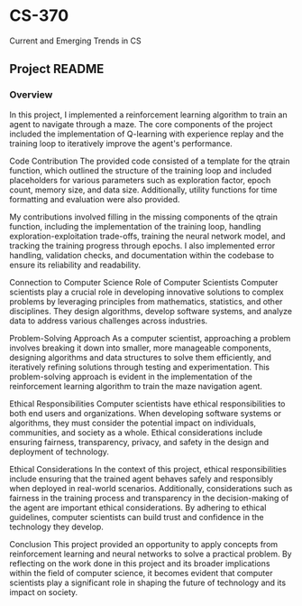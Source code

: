 # CS-370
Current and Emerging Trends in CS
## Project README
### Overview
In this project, I implemented a reinforcement learning algorithm to train an agent to navigate through a maze. The core components of the project included the implementation of Q-learning with experience replay and the training loop to iteratively improve the agent's performance.

Code Contribution
The provided code consisted of a template for the qtrain function, which outlined the structure of the training loop and included placeholders for various parameters such as exploration factor, epoch count, memory size, and data size. Additionally, utility functions for time formatting and evaluation were also provided.

My contributions involved filling in the missing components of the qtrain function, including the implementation of the training loop, handling exploration-exploitation trade-offs, training the neural network model, and tracking the training progress through epochs. I also implemented error handling, validation checks, and documentation within the codebase to ensure its reliability and readability.

Connection to Computer Science
Role of Computer Scientists
Computer scientists play a crucial role in developing innovative solutions to complex problems by leveraging principles from mathematics, statistics, and other disciplines. They design algorithms, develop software systems, and analyze data to address various challenges across industries.

Problem-Solving Approach
As a computer scientist, approaching a problem involves breaking it down into smaller, more manageable components, designing algorithms and data structures to solve them efficiently, and iteratively refining solutions through testing and experimentation. This problem-solving approach is evident in the implementation of the reinforcement learning algorithm to train the maze navigation agent.

Ethical Responsibilities
Computer scientists have ethical responsibilities to both end users and organizations. When developing software systems or algorithms, they must consider the potential impact on individuals, communities, and society as a whole. Ethical considerations include ensuring fairness, transparency, privacy, and safety in the design and deployment of technology.

Ethical Considerations
In the context of this project, ethical responsibilities include ensuring that the trained agent behaves safely and responsibly when deployed in real-world scenarios. Additionally, considerations such as fairness in the training process and transparency in the decision-making of the agent are important ethical considerations. By adhering to ethical guidelines, computer scientists can build trust and confidence in the technology they develop.

Conclusion
This project provided an opportunity to apply concepts from reinforcement learning and neural networks to solve a practical problem. By reflecting on the work done in this project and its broader implications within the field of computer science, it becomes evident that computer scientists play a significant role in shaping the future of technology and its impact on society.
